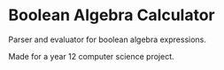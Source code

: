 # Boolean Algebra Calculator

Parser and evaluator for boolean algebra expressions.


Made for a year 12 computer science project.
